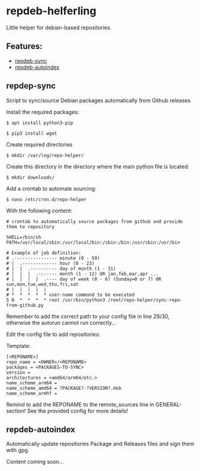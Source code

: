 # repdeb-helferling
Little helper for debian-based repositories.

## Features:
* [repdeb-sync](#repdep-sync)
* [repdeb-autoindex](#repdeb-autoindex)

## repdep-sync 

Script to sync/source Debian packages automatically from Github releases

Install the required packages:
```
$ apt install python3-pip
```
```
$ pip3 install wget
```
Create required directories
```
$ mkdir /var/log/repo-helper/
```
Create this directory in the directory where the main python file is located:
```
$ mkdir downloads/
```

Add a crontab to automate sourcing:
```
$ nano /etc/cron.d/repo-helper
```
With the following content:
```
# crontab to automatically source packages from github and provide them to repository 

SHELL=/bin/sh
PATH=/usr/local/sbin:/usr/local/bin:/sbin:/bin:/usr/sbin:/usr/bin

# Example of job definition:
# .---------------- minute (0 - 59)
# |  .------------- hour (0 - 23)
# |  |  .---------- day of month (1 - 31)
# |  |  |  .------- month (1 - 12) OR jan,feb,mar,apr ...
# |  |  |  |  .---- day of week (0 - 6) (Sunday=0 or 7) OR sun,mon,tue,wed,thu,fri,sat
# |  |  |  |  |
# *  *  *  *  * user-name command to be executed
5 0  *  *  *  * root /usr/bin/python3 /root/repo-helper/sync-repo-from-github.py
```
Remember to add the correct path to your config file in line 29/30, otherwise the autorun cannot run correctly...


Edit the config file to add repositories:

Template:
```
[<REPONAME>]
repo_name = <OWNER>/<REPONAME>
packages = <PACKAGES-TO-SYNC>
version = 
architectures = <amd64/arm64/etc.>
name_scheme_arm64 = 
name_scheme_amd64 = ?PACKAGE?-?VERSION?.deb
name_scheme_armhf = 
```
Remind to add the REPONAME to the remote_sources line in GENERAL-section!
See the provided config for more details!

## repdeb-autoindex
Automatically update repositories Package and Releases files and sign them with gpg.

Content coming soon...
